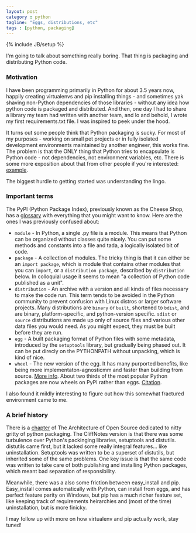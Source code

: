 ```yaml
---
layout: post
category : python
tagline: "Eggs, distributions, etc"
tags : [python, packaging]
---
```

{% include JB/setup %}

I'm going to talk about something really boring. That thing is packaging and distributing Python code.

### Motivation 
I have been programming primarily in Python for about 3.5 years now, happily creating virtualenvs and pip installing things - and sometimes yak shaving non-Python dependencies of those libraries - without any idea how python code is packaged and distributed. And then, one day I had to share a library my team had written with another team, and lo and behold, I wrote my first requirements.txt file. I was inspired to peek under the hood.

It turns out some people think that Python packaging is sucky. For most of my purposes - working on small pet projects or in fully isolated development environments maintained by another engineer, this works fine. The problem is that the ONLY thing that Python tries to encapsulate is Python code - not dependencies, not environment variables, etc. There is some more exposition about that from other people if you're interested: [example](https://pythonrants.wordpress.com/2013/12/06/why-i-hate-virtualenv-and-pip/).

The biggest hurdle to getting started was understanding the lingo.

### Important terms
The PyPI (Python Package Index), previously known as the Cheese Shop, has a [glossary](https://packaging.python.org/en/latest/glossary.html) with everything that you might want to know. Here are the ones I was previously confused about:

* `module` - In Python, a single .py file is a module. This means that Python can be organized without classes quite nicely. You can put some methods and constants into a file and tada, a logically isolated bit of code.
* `package` - A collection of modules. The tricky thing is that it can either be an `import package`, which is module that contains other modules that you can `import`, or a `distribution package`, described by `distribution` below. In colloquial usage it seems to mean "a collection of Python code published as a unit".
* `distribution` - An archive with a version and all kinds of files necessary to make the code run. This term tends to be avoided in the Python community to prevent confusion with Linux distros or larger software projects. Many distributions are `binary` or `built`, shortened to `bdist`, and are binary, platform-specific, and python-version specific. `sdist` or `source` distributions are made up only of source files and various other data files you would need. As you might expect, they must be built before they are run.
* `egg` - A built packaging format of Python files with some metadata, introduced by the `setuptools` library, but gradually being phased out. It can be put direcly on the PYTHONPATH without unpacking, which is kind of nice.
* `wheel` - The new version of the egg. It has many purported benefits, like being more implementaton-agnosticmm and faster than building from source. [More info](http://wheel.readthedocs.org/en/latest/story.html). About two thirds of the most popular Python packages are now wheels on PyPI rather than eggs. [Citation](http://pythonwheels.com/).

I also found it mildly interesting to figure out how this somewhat fractured environment came to me.

### A brief history
There is a [chapter](http://www.aosabook.org/en/packaging.html) of The Architecture of Open Source dedicated to nitty gritty of python packaging. The CliffNotes version is that there was some turbulence over Python's packinging libraries, setuptools and distutils. distutils came first, but it lacked some really integral features... like uninstallation. Setuptools was written to be a superset of distutils, but inherited some of the same problems. One key issue is that the same code was written to take care of both publishing and installing Python packages, which meant bad separation of responsibility.

Meanwhile, there was a also some friction between easy\_install and pip. Easy\_install comes automatically with Python, can install from eggs, and has perfect feature parity on Windows, but pip has a much richer feature set, like keeping track of requirements heirarchies and (most of the time) uninstallation, but is more finicky.

I may follow up with more on how virtualenv and pip actually work, stay tuned!
